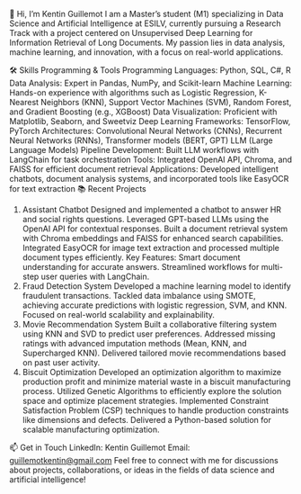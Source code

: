 👋 Hi, I’m Kentin Guillemot
I am a Master’s student (M1) specializing in Data Science and Artificial Intelligence at ESILV, currently pursuing a Research Track with a project centered on Unsupervised Deep Learning for Information Retrieval of Long Documents. My passion lies in data analysis, machine learning, and innovation, with a focus on real-world applications.

🛠️ Skills
Programming & Tools
Programming Languages: Python, SQL, C#, R
Data Analysis: Expert in Pandas, NumPy, and Scikit-learn
Machine Learning: Hands-on experience with algorithms such as Logistic Regression, K-Nearest Neighbors (KNN), Support Vector Machines (SVM), Random Forest, and Gradient Boosting (e.g., XGBoost)
Data Visualization: Proficient with Matplotlib, Seaborn, and Sweetviz
Deep Learning
Frameworks: TensorFlow, PyTorch
Architectures: Convolutional Neural Networks (CNNs), Recurrent Neural Networks (RNNs), Transformer models (BERT, GPT)
LLM (Large Language Models)
Pipeline Development: Built LLM workflows with LangChain for task orchestration
Tools: Integrated OpenAI API, Chroma, and FAISS for efficient document retrieval
Applications: Developed intelligent chatbots, document analysis systems, and incorporated tools like EasyOCR for text extraction
📚 Recent Projects
1. Assistant Chatbot
Designed and implemented a chatbot to answer HR and social rights questions.
Leveraged GPT-based LLMs using the OpenAI API for contextual responses.
Built a document retrieval system with Chroma embeddings and FAISS for enhanced search capabilities.
Integrated EasyOCR for image text extraction and processed multiple document types efficiently.
Key Features:
Smart document understanding for accurate answers.
Streamlined workflows for multi-step user queries with LangChain.
2. Fraud Detection System
Developed a machine learning model to identify fraudulent transactions.
Tackled data imbalance using SMOTE, achieving accurate predictions with logistic regression, SVM, and KNN.
Focused on real-world scalability and explainability.
3. Movie Recommendation System
Built a collaborative filtering system using KNN and SVD to predict user preferences.
Addressed missing ratings with advanced imputation methods (Mean, KNN, and Supercharged KNN).
Delivered tailored movie recommendations based on past user activity.
4. Biscuit Optimization
Developed an optimization algorithm to maximize production profit and minimize material waste in a biscuit manufacturing process.
Utilized Genetic Algorithms to efficiently explore the solution space and optimize placement strategies.
Implemented Constraint Satisfaction Problem (CSP) techniques to handle production constraints like dimensions and defects.
Delivered a Python-based solution for scalable manufacturing optimization.

📫 Get in Touch
LinkedIn: Kentin Guillemot
Email: guillemotkentin@gmail.com
Feel free to connect with me for discussions about projects, collaborations, or ideas in the fields of data science and artificial intelligence!
